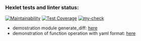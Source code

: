 ### Hexlet tests and linter status:
[![Maintainability](https://api.codeclimate.com/v1/badges/326bcb0ab510b4aa8821/maintainability)](https://codeclimate.com/github/prostojchelovek/python-project-50/maintainability)
[![Test Coverage](https://api.codeclimate.com/v1/badges/326bcb0ab510b4aa8821/test_coverage)](https://codeclimate.com/github/prostojchelovek/python-project-50/test_coverage)
[![my-check](https://github.com/prostojchelovek/python-project-50/actions/workflows/my-check.yml/badge.svg)](https://github.com/prostojchelovek/python-project-50/actions/workflows/my-check.yml)
* demostration module generate_diff: [here](https://asciinema.org/a/4Roe39vt7pC7VwSO6iD6Ie2j1)
* demonstration of function operation with yaml format: [here](https://asciinema.org/a/C3L4t4O6i24KntauH2swqXjAE)
